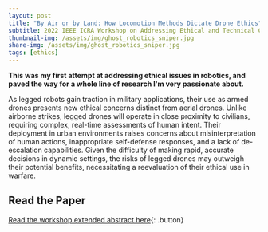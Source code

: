 ```yaml
---
layout: post
title: "By Air or by Land: How Locomotion Methods Dictate Drone Ethics"
subtitle: 2022 IEEE ICRA Workshop on Addressing Ethical and Technical Challenges in the Development, Use, and Governance of Lethal Autonomous Weapons Systems
thumbnail-img: /assets/img/ghost_robotics_sniper.jpg
share-img: /assets/img/ghost_robotics_sniper.jpg
tags: [ethics]
---
```


<style>
  .button {
    display: inline-block;
    padding: 10px 15px;
    margin: 10px 0;
    font-size: 16px;
    color: #FFF5EE;
    background: #745EED;
    text-decoration: none;
    border-radius: 5px;
    font-weight: 600;
  }
  .button:hover { background: #745EED; color: #8BD1DA; }
</style>

**This was my first attempt at addressing ethical issues in robotics, and paved the way for a whole line of research I'm very passionate about.**

As legged robots gain traction in military applications, their use as armed drones presents new ethical concerns distinct from aerial drones. Unlike airborne strikes, legged drones will operate in close proximity to civilians, requiring complex, real-time assessments of human intent. Their deployment in urban environments raises concerns about misinterpretation of human actions, inappropriate self-defense responses, and a lack of de-escalation capabilities. Given the difficulty of making rapid, accurate decisions in dynamic settings, the risks of legged drones may outweigh their potential benefits, necessitating a reevaluation of their ethical use in warfare.

## Read the Paper  
[Read the workshop extended abstract here](https://www.andrew.cmu.edu/user/amj1/papers/How_Locomotion_Methods_Dictate_Drone_Ethics.pdf){: .button}
